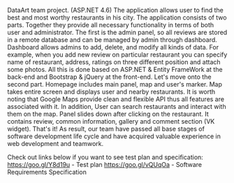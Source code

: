 DataArt team project. (ASP.NET 4.6)
The application allows user to find the best and most worthy restaurants in his city. The application consists of two parts. Together they provide all necessary functionality in terms of both user and administrator. The first is the admin panel, so all reviews are stored in a remote database and can be managed by admin through dashboard. Dashboard allows admins to add, delete, and modify all kinds of data. For example, when you add new review on particular restaurant you can specify name of restaurant, address, ratings on three different position and attach some photos. All this is done based on ASP.NET & Entity FrameWork at the back-end and Bootstrap & jQuery at the front-end. Let's move onto the second part. Homepage includes main panel, map and user's marker. Map takes entire screen and displays user and nearby restaurants. It is worth noting that Google Maps provide clean and flexible API thus all features are associated with it. In addition, User can search restaurants and interact with them on the map. Panel slides down after clicking on the restaurant. It contains review, common information, gallery and comment section (VK widget). That's it!
 As result, our team have passed all base stages of software development life cycle and have acquired valuable experience in web development and teamwork.


Check out links below if you want to see test plan and specification:
https://goo.gl/Y8d19u - Test plan 
https://goo.gl/vQUqOa - Software Requirements Specification
